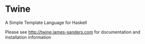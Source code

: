 # Twine 

A Simple Template Language for Haskell

Please see <http://twine.james-sanders.com> for documentation and installation information

